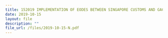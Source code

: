 ```yaml
---
title: 152019 IMPLEMENTATION OF EODES BETWEEN SINGAPORE CUSTOMS AND GACC
date: 2019-10-15
layout: file
description: ""
file_url: /files/2019-10-15-N.pdf
---
```

